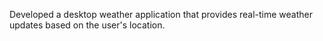 Developed a desktop weather application that provides real-time weather updates based on the user's location.
